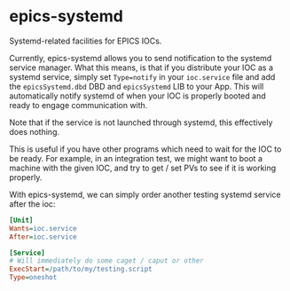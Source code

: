 epics-systemd
=============

Systemd-related facilities for EPICS IOCs.

Currently, epics-systemd allows you to send notification to the systemd service
manager. What this means, is that if you distribute your IOC as a systemd
service, simply set `Type=notify` in your `ioc.service` file and add the
`epicsSystemd.dbd` DBD and `epicsSystemd` LIB to your App. This will
automatically notify systemd of when your IOC is properly booted and ready to
engage communication with.

Note that if the service is not launched through systemd, this effectively does
nothing.

This is useful if you have other programs which need to wait for the IOC to be
ready. For example, in an integration test, we might want to boot a machine
with the given IOC, and try to get / set PVs to see if it is working properly.

With epics-systemd, we can simply order another testing systemd service after
the ioc:

```ini
[Unit]
Wants=ioc.service
After=ioc.service

[Service]
# Will immediately do some caget / caput or other
ExecStart=/path/to/my/testing.script
Type=oneshot
```

